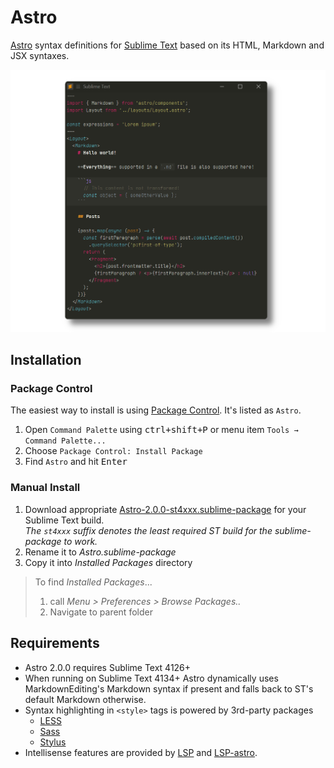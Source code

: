 Astro
=====

[Astro](https://astro.build) syntax definitions for [Sublime Text](https://www.sublimetext.com) based on its HTML, Markdown and JSX syntaxes.

![](preview.png)

## Installation

### Package Control

The easiest way to install is using [Package Control](https://packagecontrol.io). It's listed as `Astro`.

1. Open `Command Palette` using <kbd>ctrl+shift+P</kbd> or menu item `Tools → Command Palette...`
2. Choose `Package Control: Install Package`
3. Find `Astro` and hit <kbd>Enter</kbd>

### Manual Install

1. Download appropriate [Astro-2.0.0-st4xxx.sublime-package](https://github.com/SublimeText/Astro/releases) for your Sublime Text build.  
   _The `st4xxx` suffix denotes the least required ST build for the sublime-package to work._
2. Rename it to _Astro.sublime-package_
3. Copy it into _Installed Packages_ directory
   
> To find _Installed Packages_...
>
> 1. call _Menu > Preferences > Browse Packages.._
> 2. Navigate to parent folder

## Requirements

- Astro 2.0.0 requires Sublime Text 4126+
- When running on Sublime Text 4134+ Astro dynamically uses MarkdownEditing's Markdown syntax 
  if present and falls back to ST's default Markdown otherwise.
- Syntax highlighting in `<style>` tags is powered by 3rd-party packages
  - [LESS](https://packagecontrol.io/packages/LESS)
  - [Sass](https://packagecontrol.io/packages/Sass)
  - [Stylus](https://packagecontrol.io/packages/Stylus)
- Intellisense features are provided by [LSP](https://packagecontrol.io/packages/LSP) and [LSP-astro](https://packagecontrol.io/packages/LSP-astro).
